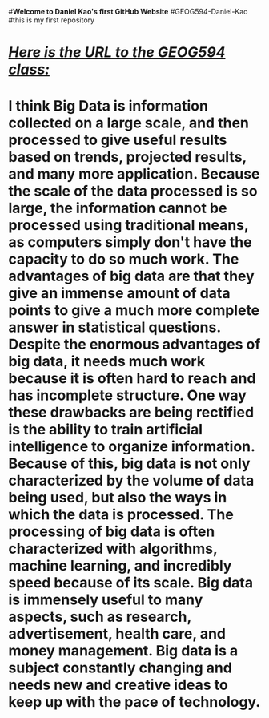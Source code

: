 #__Welcome to Daniel Kao's first GitHub Website__
#GEOG594-Daniel-Kao
#this is my first repository
# [*Here is the URL to the GEOG594 class:*](https://github.com/haplesslyhappy/GEOG594-Daniel-Kao)
# I think Big Data is information collected on a large scale, and then processed to give useful results based on trends, projected results, and many more application. Because the scale of the data processed is so large, the information cannot be processed using traditional means, as computers simply don't have the capacity to do so much work. The advantages of big data are that they give an immense amount of data points to give a much more complete answer in statistical questions. Despite the enormous advantages of big data, it needs much work because it is often hard to reach and has incomplete structure. One way these drawbacks are being rectified is the ability to train artificial intelligence to organize information. Because of this, big data is not only characterized by the volume of data being used, but also the ways in which the data is processed. The processing of big data is often characterized with algorithms, machine learning, and incredibly speed because of its scale. Big data is immensely useful to many aspects, such as research, advertisement, health care, and money management. Big data is a subject constantly changing and needs new and creative ideas to keep up with the pace of technology. 
